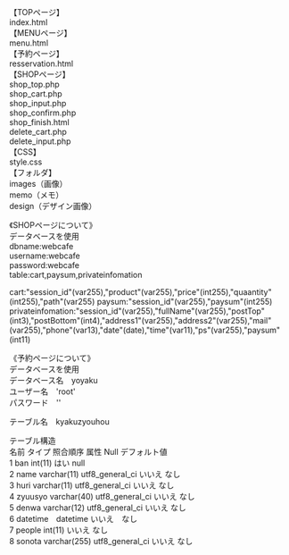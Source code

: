 【TOPページ】  
index.html  
【MENUページ】  
menu.html  
【予約ページ】  
resservation.html  
【SHOPページ】  
shop_top.php  
shop_cart.php  
shop_input.php  
shop_confirm.php    
shop_finish.html  
delete_cart.php  
delete_input.php  
【CSS】  
style.css  
【フォルダ】  
images（画像）  
memo（メモ）  
design（デザイン画像）  
    
《SHOPページについて》  
データベースを使用  
dbname:webcafe  
username:webcafe  
password:webcafe  
table:cart,paysum,privateinfomation  

cart:"session_id"(var255),"product"(var255),"price"(int255),"quaantity"(int255),"path"(var255)
paysum:"session_id"(var255),"paysum"(int255)
privateinfomation:"session_id"(var255),"fullName"(var255),"postTop"(int3),"postBottom"(int4),"address1"(var255),"address2"(var255),"mail"(var255),"phone"(var13),"date"(date),"time"(var11),"ps"(var255),"paysum"(int11)  


《予約ページについて》  
データベースを使用  
データベース名　yoyaku  
ユーザー名　'root'  
パスワード　''  
  
テーブル名　kyakuzyouhou  
  
テーブル構造  
		名前	タイプ	        照合順序	属性	Null	デフォルト値	  
	1	ban	int(11)                                 はい	null	  	
	  2	name	varchar(11)	utf8_general_ci		いいえ	なし	   			
	  3	huri	varchar(11)	utf8_general_ci		いいえ	なし	    			
	  4	zyuusyo	varchar(40)	utf8_general_ci		いいえ	なし	  			
	  5	denwa	varchar(12)	utf8_general_ci		いいえ	なし	     
	  6	datetime　datetime				いいえ　なし  
	  7	people	int(11)			                いいえ	なし                			
	  8	sonota	varchar(255)	utf8_general_ci		いいえ	なし	  	

